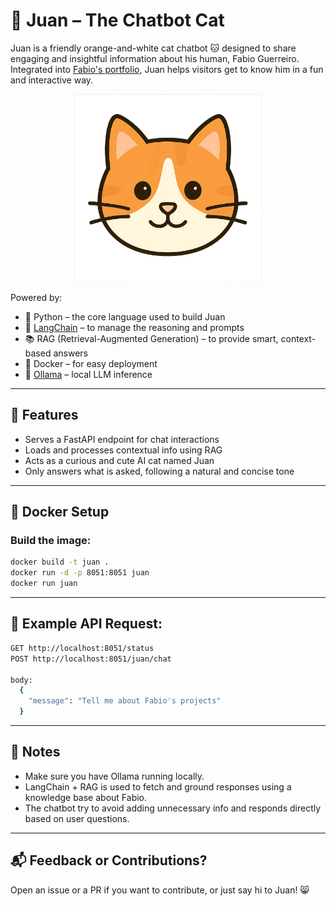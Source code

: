 # 🐾 Juan – The Chatbot Cat

Juan is a friendly orange-and-white cat chatbot 🐱 designed to share engaging and insightful information about his human, Fabio Guerreiro. Integrated into [Fabio's portfolio](https://github.com/FGuerreir0/Portfolio.V2), Juan helps visitors get to know him in a fun and interactive way.

<p align="center">
  <img src="https://github.com/FGuerreir0/chatbot-juan/blob/main/assets/juan.webp" alt="Juan the Cat" width="300" height="300">
</p>

Powered by:
- 🐍 Python – the core language used to build Juan
- 🧠 [LangChain](https://www.langchain.com/) – to manage the reasoning and prompts
- 📚 RAG (Retrieval-Augmented Generation) – to provide smart, context-based answers
- 🐋 Docker – for easy deployment
- 🤖 [Ollama](https://ollama.com/) – local LLM inference

---

## 🚀 Features

- Serves a FastAPI endpoint for chat interactions
- Loads and processes contextual info using RAG
- Acts as a curious and cute AI cat named Juan
- Only answers what is asked, following a natural and concise tone

---

## 🐳 Docker Setup

### Build the image:

```bash
docker build -t juan .
docker run -d -p 8051:8051 juan
docker run juan
```

---

## 🧪 Example API Request:

```bash
GET http://localhost:8051/status
POST http://localhost:8051/juan/chat

body:
  {
    "message": "Tell me about Fabio's projects"
  }
```

---

## 📎 Notes

- Make sure you have Ollama running locally.
- LangChain + RAG is used to fetch and ground responses using a knowledge base about Fabio.
- The chatbot try to avoid adding unnecessary info and responds directly based on user questions.

---

## 📬 Feedback or Contributions?

Open an issue or a PR if you want to contribute, or just say hi to Juan! 😸

